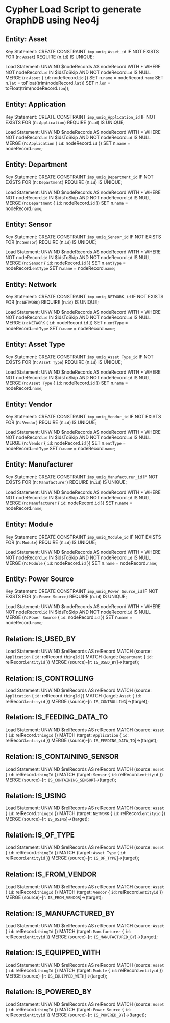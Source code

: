 # Cypher Load Script to generate GraphDB using Neo4j

## Entity: Asset

Key Statement:
CREATE CONSTRAINT `imp_uniq_Asset_id` IF NOT EXISTS
FOR (n: `Asset`)
REQUIRE (n.`id`) IS UNIQUE;

Load Statement:
UNWIND $nodeRecords AS nodeRecord
WITH *
WHERE NOT nodeRecord.`id` IN $idsToSkip AND NOT nodeRecord.`id` IS NULL
MERGE (n: `Asset` { `id`: nodeRecord.`id` })
SET n.`name` = nodeRecord.`name`
SET n.`lat` = toFloat(trim(nodeRecord.`lat`))
SET n.`lon` = toFloat(trim(nodeRecord.`lon`));


## Entity: Application

Key Statement:
CREATE CONSTRAINT `imp_uniq_Application_id` IF NOT EXISTS
FOR (n: `Application`)
REQUIRE (n.`id`) IS UNIQUE;

Load Statement:
UNWIND $nodeRecords AS nodeRecord
WITH *
WHERE NOT nodeRecord.`id` IN $idsToSkip AND NOT nodeRecord.`id` IS NULL
MERGE (n: `Application` { `id`: nodeRecord.`id` })
SET n.`name` = nodeRecord.`name`;


## Entity: Department

Key Statement:
CREATE CONSTRAINT `imp_uniq_Department_id` IF NOT EXISTS
FOR (n: `Department`)
REQUIRE (n.`id`) IS UNIQUE;

Load Statement:
UNWIND $nodeRecords AS nodeRecord
WITH *
WHERE NOT nodeRecord.`id` IN $idsToSkip AND NOT nodeRecord.`id` IS NULL
MERGE (n: `Department` { `id`: nodeRecord.`id` })
SET n.`name` = nodeRecord.`name`;

## Entity: Sensor

Key Statement:
CREATE CONSTRAINT `imp_uniq_Sensor_id` IF NOT EXISTS
FOR (n: `Sensor`)
REQUIRE (n.`id`) IS UNIQUE;

Load Statement:
UNWIND $nodeRecords AS nodeRecord
WITH *
WHERE NOT nodeRecord.`id` IN $idsToSkip AND NOT nodeRecord.`id` IS NULL
MERGE (n: `Sensor` { `id`: nodeRecord.`id` })
SET n.`entType` = nodeRecord.`entType`
SET n.`name` = nodeRecord.`name`;

## Entity: Network

Key Statement:
CREATE CONSTRAINT `imp_uniq_NETWORK_id` IF NOT EXISTS
FOR (n: `NETWORK`)
REQUIRE (n.`id`) IS UNIQUE;

Load Statement:
UNWIND $nodeRecords AS nodeRecord
WITH *
WHERE NOT nodeRecord.`id` IN $idsToSkip AND NOT nodeRecord.`id` IS NULL
MERGE (n: `NETWORK` { `id`: nodeRecord.`id` })
SET n.`entType` = nodeRecord.`entType`
SET n.`name` = nodeRecord.`name`;

## Entity: Asset Type

Key Statement:
CREATE CONSTRAINT `imp_uniq_Asset Type_id` IF NOT EXISTS
FOR (n: `Asset Type`)
REQUIRE (n.`id`) IS UNIQUE;

Load Statement:
UNWIND $nodeRecords AS nodeRecord
WITH *
WHERE NOT nodeRecord.`id` IN $idsToSkip AND NOT nodeRecord.`id` IS NULL
MERGE (n: `Asset Type` { `id`: nodeRecord.`id` })
SET n.`name` = nodeRecord.`name`;

## Entity: Vendor

Key Statement:
CREATE CONSTRAINT `imp_uniq_Vendor_id` IF NOT EXISTS
FOR (n: `Vendor`)
REQUIRE (n.`id`) IS UNIQUE;

Load Statement:
UNWIND $nodeRecords AS nodeRecord
WITH *
WHERE NOT nodeRecord.`id` IN $idsToSkip AND NOT nodeRecord.`id` IS NULL
MERGE (n: `Vendor` { `id`: nodeRecord.`id` })
SET n.`entType` = nodeRecord.`entType`
SET n.`name` = nodeRecord.`name`;

## Entity: Manufacturer

Key Statement:
CREATE CONSTRAINT `imp_uniq_Manufacturer_id` IF NOT EXISTS
FOR (n: `Manufacturer`)
REQUIRE (n.`id`) IS UNIQUE;

Load Statement:
UNWIND $nodeRecords AS nodeRecord
WITH *
WHERE NOT nodeRecord.`id` IN $idsToSkip AND NOT nodeRecord.`id` IS NULL
MERGE (n: `Manufacturer` { `id`: nodeRecord.`id` })
SET n.`name` = nodeRecord.`name`;

## Entity: Module

Key Statement:
CREATE CONSTRAINT `imp_uniq_Module_id` IF NOT EXISTS
FOR (n: `Module`)
REQUIRE (n.`id`) IS UNIQUE;

Load Statement:
UNWIND $nodeRecords AS nodeRecord
WITH *
WHERE NOT nodeRecord.`id` IN $idsToSkip AND NOT nodeRecord.`id` IS NULL
MERGE (n: `Module` { `id`: nodeRecord.`id` })
SET n.`name` = nodeRecord.`name`;

## Entity: Power Source

Key Statement:
CREATE CONSTRAINT `imp_uniq_Power Source_id` IF NOT EXISTS
FOR (n: `Power Source`)
REQUIRE (n.`id`) IS UNIQUE;

Load Statement:
UNWIND $nodeRecords AS nodeRecord
WITH *
WHERE NOT nodeRecord.`id` IN $idsToSkip AND NOT nodeRecord.`id` IS NULL
MERGE (n: `Power Source` { `id`: nodeRecord.`id` })
SET n.`name` = nodeRecord.`name`;



## Relation: IS_USED_BY

Load Statement:
UNWIND $relRecords AS relRecord
MATCH (source: `Application` { `id`: relRecord.`thingId` })
MATCH (target: `Department` { `id`: relRecord.`entityid` })
MERGE (source)-[r: `IS_USED_BY`]->(target);

## Relation: IS_CONTROLLING

Load Statement:
UNWIND $relRecords AS relRecord
MATCH (source: `Application` { `id`: relRecord.`thingId` })
MATCH (target: `Asset` { `id`: relRecord.`entityid` })
MERGE (source)-[r: `IS_CONTROLLING`]->(target);

## Relation: IS_FEEDING_DATA_TO

Load Statement:
UNWIND $relRecords AS relRecord
MATCH (source: `Asset` { `id`: relRecord.`thingId` })
MATCH (target: `Application` { `id`: relRecord.`entityid` })
MERGE (source)-[r: `IS_FEEDING_DATA_TO`]->(target);

## Relation: IS_CONTAINING_SENSOR

Load Statement:
UNWIND $relRecords AS relRecord
MATCH (source: `Asset` { `id`: relRecord.`thingId` })
MATCH (target: `Sensor` { `id`: relRecord.`entityid` })
MERGE (source)-[r: `IS_CONTAINING_SENSOR`]->(target);

## Relation: IS_USING

Load Statement:
UNWIND $relRecords AS relRecord
MATCH (source: `Asset` { `id`: relRecord.`thingId` })
MATCH (target: `NETWORK` { `id`: relRecord.`entityid` })
MERGE (source)-[r: `IS_USING`]->(target);

## Relation: IS_OF_TYPE

Load Statement:
UNWIND $relRecords AS relRecord
MATCH (source: `Asset` { `id`: relRecord.`thingId` })
MATCH (target: `Asset Type` { `id`: relRecord.`entityid` })
MERGE (source)-[r: `IS_OF_TYPE`]->(target);

## Relation: IS_FROM_VENDOR

Load Statement:
UNWIND $relRecords AS relRecord
MATCH (source: `Asset` { `id`: relRecord.`thingId` })
MATCH (target: `Vendor` { `id`: relRecord.`entityid` })
MERGE (source)-[r: `IS_FROM_VENDOR`]->(target);

## Relation: IS_MANUFACTURED_BY

Load Statement:
UNWIND $relRecords AS relRecord
MATCH (source: `Asset` { `id`: relRecord.`thingId` })
MATCH (target: `Manufacturer` { `id`: relRecord.`entityid` })
MERGE (source)-[r: `IS_MANUFACTURED_BY`]->(target);

## Relation: IS_EQUIPPED_WITH

Load Statement:
UNWIND $relRecords AS relRecord
MATCH (source: `Asset` { `id`: relRecord.`thingId` })
MATCH (target: `Module` { `id`: relRecord.`entityid` })
MERGE (source)-[r: `IS_EQUIPPED_WITH`]->(target);

## Relation: IS_POWERED_BY

Load Statement:
UNWIND $relRecords AS relRecord
MATCH (source: `Asset` { `id`: relRecord.`thingId` })
MATCH (target: `Power Source` { `id`: relRecord.`entityid` })
MERGE (source)-[r: `IS_POWERED_BY`]->(target);
